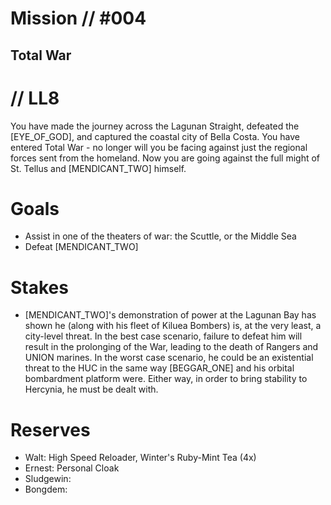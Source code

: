 # Mission // #004
## Total War
# // LL8

You have made the journey across the Lagunan Straight, defeated the [EYE_OF_GOD], and captured the coastal city of Bella Costa. You have entered Total War - no longer will you be facing against just the regional forces sent from the homeland. Now you are going against the full might of St. Tellus and [MENDICANT_TWO] himself.

# Goals
- Assist in one of the theaters of war: the Scuttle, or the Middle Sea
- Defeat [MENDICANT_TWO]

# Stakes
- [MENDICANT_TWO]'s demonstration of power at the Lagunan Bay has shown he (along with his fleet of Kiluea Bombers) is, at the very least, a city-level threat. In the best case scenario, failure to defeat him will result in the prolonging of the War, leading to the death of Rangers and UNION marines. In the worst case scenario, he could be an existential threat to the HUC in the same way [BEGGAR_ONE] and his orbital bombardment platform were. Either way, in order to bring stability to Hercynia, he must be dealt with.

# Reserves
- Walt: High Speed Reloader, Winter's Ruby-Mint Tea (4x)
- Ernest: Personal Cloak
- Sludgewin:
- Bongdem: